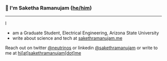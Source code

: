 ### :wave: I'm Saketha Ramanujam ([he/him](https://pronoun.is/he))
<hr>
I

- am a Graduate Student, Electrical Engineering, Arizona State University
- write about science and tech at [sakethramanujam.me](https://sakethramanujam.me/blog)

Reach out on twitter [@neutrinos](https://twitter.com/neutrinos__) or linkedin [@sakethramanujam](https://linkedin.com/in/sakethramanujam)
or write to  me at [hi[at]sakethramanujam[dot]me](mailto:hi@sakethramanujam.me)
